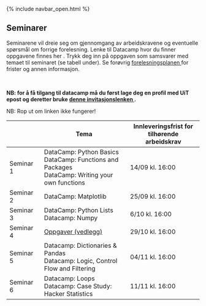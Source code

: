 {% include navbar_open.html %}
## Seminarer



<p>Seminarene vil dreie seg om gjennomgang av arbeidskravene og eventuelle spørsmål om forrige forelesning. Lenke til Datacamp hvor du finner oppgavene <a https://app.datacamp.com/groups/sok-1003-python-lab/dashboard'> finnes her </a>. Trykk deg inn på oppgaven som samsvarer med temaet til seminaret (se tabell under). Se forøvrig <a href='https://uit-sok-1003-h24.github.io/frister.html'> forelesningsplanen </a> for frister og annen informasjon. </p> <br>

<p> <b> NB: for å få tilgang til datacamp må du først lage deg en profil med UiT epost og deretter bruke <a href='https://www.datacamp.com/groups/shared_links/a13a95373bb12955cb3aff63ab04099ee5954163660ced797b38d43ba904fb21'> denne invitasjonslenken </a>.</b> </p> NB: Rop ut om linken ikke fungerer!



| <img width=120/>|  Tema <img width=600/>       |       Innleveringsfrist for tilhørende arbeidskrav        |
|-----------------|------------------------------|---------------|
|Seminar 1        |DataCamp: Python Basics<br> DataCamp: Functions and Packages <br> DataCamp: Writing your own functions| 14/09 kl. 16:00 |
|Seminar 2        |DataCamp: Matplotlib| 25/09 kl. 16:00 |
|Seminar 3        |DataCamp: Python Lists <br> Datacamp: Numpy| 6/10 kl. 16:00 |
|Seminar 4        |[Oppgaver (vedlegg)](https://github.com/uit-sok-1003-h24/uit-sok-1003-h24.github.io/tree/main/seminar4) | 29/10 kl. 16:00|
|Seminar 5        |Datacamp: Dictionaries & Pandas <br>Datacamp: Logic, Control Flow and Filtering| 04/11 kl. 16:00 |
|Seminar 6        |Datacamp: Loops<br> Datacamp: Case Study: Hacker Statistics| 11/11 kl. 16:00|
